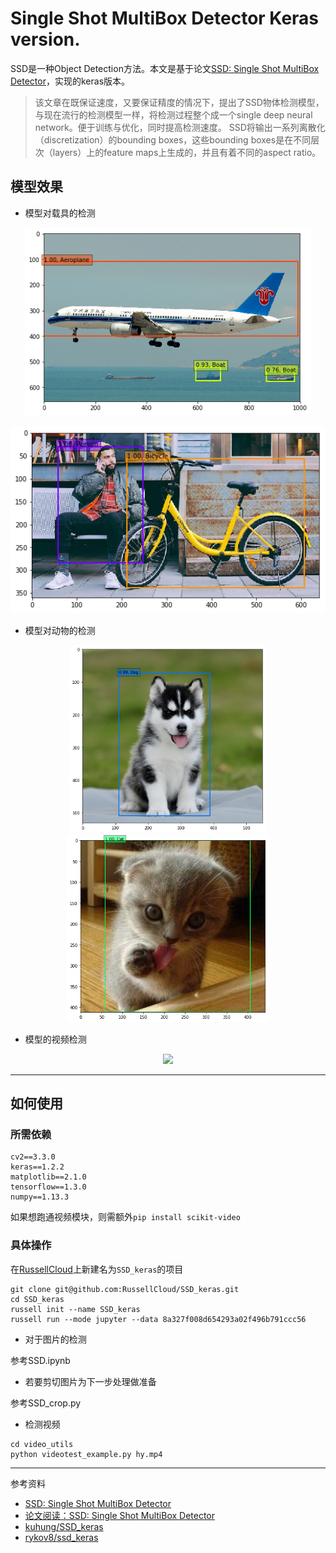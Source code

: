 # Single Shot MultiBox Detector Keras version.

SSD是一种Object Detection方法。本文是基于论文[SSD: Single Shot MultiBox Detector](http://arxiv.org/abs/1512.02325)，实现的keras版本。

> 该文章在既保证速度，又要保证精度的情况下，提出了SSD物体检测模型，与现在流行的检测模型一样，将检测过程整个成一个single deep neural network。便于训练与优化，同时提高检测速度。
> SSD将输出一系列离散化（discretization）的bounding boxes，这些bounding boxes是在不同层次（layers）上的feature maps上生成的，并且有着不同的aspect ratio。

## 模型效果
- 模型对载具的检测
<p align="center">
<img src="https://github.com/RussellCloud/SSD_keras/raw/master/source/Aeroplane.png" height="300">
</p>
<p align="center">
<img src="https://github.com/RussellCloud/SSD_keras/raw/master/source/Bicycle.png" height="300">
</p>

- 模型对动物的检测
<p align="center">
<img src="https://github.com/RussellCloud/SSD_keras/raw/master/source/Dog.png" height="300">
<img src="https://github.com/RussellCloud/SSD_keras/raw/master/source/Cat.png" height="300">
</p>


- 模型的视频检测
<p align="center">
<img src="https://github.com/RussellCloud/SSD_keras/raw/master/source/car.gif">
</p>

---

## 如何使用

### 所需依赖
```
cv2==3.3.0
keras==1.2.2
matplotlib==2.1.0
tensorflow==1.3.0
numpy==1.13.3
```
如果想跑通视频模块，则需额外`pip install scikit-video`

### 具体操作

在[RussellCloud](http://russellcloud.com)上新建名为`SSD_keras`的项目

```
git clone git@github.com:RussellCloud/SSD_keras.git
cd SSD_keras
russell init --name SSD_keras
russell run --mode jupyter --data 8a327f008d654293a02f496b791ccc56
```

- 对于图片的检测

参考SSD.ipynb

- 若要剪切图片为下一步处理做准备

参考SSD_crop.py

- 检测视频
```
cd video_utils
python videotest_example.py hy.mp4
```



---
参考资料

- [SSD: Single Shot MultiBox Detector](http://arxiv.org/abs/1512.02325)
- [论文阅读：SSD: Single Shot MultiBox Detector](http://blog.csdn.net/u010167269/article/details/52563573)
- [kuhung/SSD_keras](https://github.com/kuhung/SSD_keras)
- [rykov8/ssd_keras](https://github.com/rykov8/ssd_keras)
